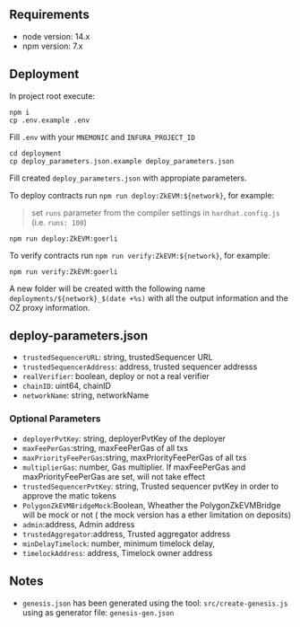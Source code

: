 ## Requirements

- node version: 14.x
- npm version: 7.x

## Deployment

In project root execute:

```
npm i
cp .env.example .env
```

Fill `.env` with your `MNEMONIC` and `INFURA_PROJECT_ID`

```
cd deployment
cp deploy_parameters.json.example deploy_parameters.json
```

Fill created `deploy_parameters.json` with appropiate parameters.

To deploy contracts run `npm run deploy:ZkEVM:${network}`, for example:

> set `runs` parameter from the compiler settings in `hardhat.config.js` (i.e. `runs: 100`)

```
npm run deploy:ZkEVM:goerli
```

To verify contracts run `npm run verify:ZkEVM:${network}`, for example:

```
npm run verify:ZkEVM:goerli
```

A new folder will be created witth the following name `deployments/${network}_$(date +%s)` with all the output information and the OZ proxy information.

## deploy-parameters.json

- `trustedSequencerURL`: string, trustedSequencer URL
- `trustedSequencerAddress`: address, trusted sequencer addresss
- `realVerifier`: boolean, deploy or not a real verifier
- `chainID`: uint64, chainID
- `networkName`: string, networkName

### Optional Parameters

- `deployerPvtKey`: string, deployerPvtKey of the deployer
- `maxFeePerGas`:string, maxFeePerGas of all txs
- `maxPriorityFeePerGas`:string, maxPriorityFeePerGas of all txs
- `multiplierGas`: number, Gas multiplier. If maxFeePerGas and maxPriorityFeePerGas are set, will not take effect
- `trustedSequencerPvtKey`: string, Trusted sequencer pvtKey in order to approve the matic tokens
- `PolygonZkEVMBridgeMock`:Boolean, Wheather the PolygonZkEVMBridge will be mock or not ( the mock version has a ether limitation on deposits)
- `admin`:address, Admin address
- `trustedAggregator`:address, Trusted aggregator address
- `minDelayTimelock`: number, minimum timelock delay,
- `timelockAddress`: address, Timelock owner address

## Notes

- `genesis.json` has been generated using the tool: `src/create-genesis.js` using as generator file: `genesis-gen.json`

